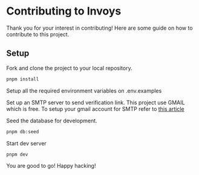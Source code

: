 # Contributing to Invoys
Thank you for your interest in contributing! Here are some guide on how to contribute to this project.

## Setup
Fork and clone the project to your local repository.

```sh
pnpm install
```
Setup all the required environment variables on .env.examples

Set up an SMTP server to send verification link. This project use GMAIL which is free. 
To setup your gmail account for SMTP refer to [this article](https://miracleio.me/snippets/use-gmail-with-nodemailer/)

Seed the database for development.
```sh
pnpm db:seed
```
Start dev server
```sh
pnpm dev
```
 You are good to go! Happy hacking!
